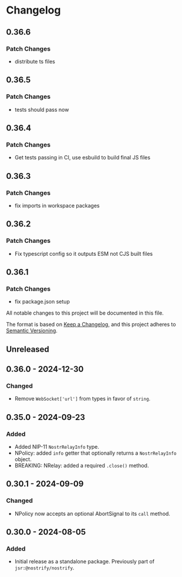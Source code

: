 # Changelog

## 0.36.6

### Patch Changes

- distribute ts files

## 0.36.5

### Patch Changes

- tests should pass now

## 0.36.4

### Patch Changes

- Get tests passing in CI, use esbuild to build final JS files

## 0.36.3

### Patch Changes

- fix imports in workspace packages

## 0.36.2

### Patch Changes

- Fix typescript config so it outputs ESM not CJS built files

## 0.36.1

### Patch Changes

- fix package.json setup

All notable changes to this project will be documented in this file.

The format is based on [Keep a Changelog](https://keepachangelog.com/en/1.1.0/),
and this project adheres to [Semantic Versioning](https://semver.org/spec/v2.0.0.html).

## Unreleased

## 0.36.0 - 2024-12-30

### Changed

- Remove `WebSocket['url']` from types in favor of `string`.

## 0.35.0 - 2024-09-23

### Added

- Added NIP-11 `NostrRelayInfo` type.
- NPolicy: added `info` getter that optionally returns a `NostrRelayInfo` object.
- BREAKING: NRelay: added a required `.close()` method.

## 0.30.1 - 2024-09-09

### Changed

- NPolicy now accepts an optional AbortSignal to its `call` method.

## 0.30.0 - 2024-08-05

### Added

- Initial release as a standalone package. Previously part of `jsr:@nostrify/nostrify`.
